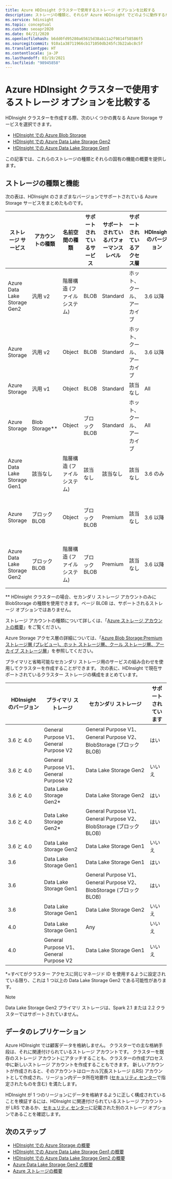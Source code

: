 ```yaml
---
title: Azure HDInsight クラスターで使用するストレージ オプションを比較する
description: ストレージの種類と、それらが Azure HDInsight でどのように動作するかの概要を提供します。
ms.service: hdinsight
ms.topic: conceptual
ms.custom: seoapr2020
ms.date: 04/21/2020
ms.openlocfilehash: b6dd0fd95280a65615d38ab11a2f9814f58586f5
ms.sourcegitcommit: 910a1a38711966cb171050db245fc3b22abc8c5f
ms.translationtype: HT
ms.contentlocale: ja-JP
ms.lasthandoff: 03/19/2021
ms.locfileid: "98945858"
---
```

# <a name="compare-storage-options-for-use-with-azure-hdinsight-clusters"></a>Azure HDInsight クラスターで使用するストレージ オプションを比較する

HDInsight クラスターを作成する際、次のいくつかの異なる Azure Storage サービスを選択できます。

* [HDInsight での Azure Blob Storage](./overview-azure-storage.md)
* [HDInsight での Azure Data Lake Storage Gen2](./overview-data-lake-storage-gen2.md)
* [HDInsight での Azure Data Lake Storage Gen1](./overview-data-lake-storage-gen1.md)

この記事では、これらのストレージの種類とそれらの固有の機能の概要を提供します。

## <a name="storage-types-and-features"></a>ストレージの種類と機能

次の表は、HDInsight のさまざまなバージョンでサポートされている Azure Storage サービスをまとめたものです。

| ストレージ サービス | アカウントの種類 | 名前空間の種類 | サポートされているサービス | サポートされているパフォーマンス レベル | サポートされているアクセス層 | HDInsight のバージョン | クラスターの種類 |
|---|---|---|---|---|---|---|---|
|Azure Data Lake Storage Gen2| 汎用 v2 | 階層構造 (ファイルシステム) | BLOB | Standard | ホット、クール、アーカイブ | 3.6 以降 | Spark 2.1 および 2.2 を除くすべて|
|Azure Storage| 汎用 v2 | Object | BLOB | Standard | ホット、クール、アーカイブ | 3.6 以降 | All |
|Azure Storage| 汎用 v1 | Object | BLOB | Standard | 該当なし | All | All |
|Azure Storage| Blob Storage** | Object | ブロック BLOB | Standard | ホット、クール、アーカイブ | All | All |
|Azure Data Lake Storage Gen1| 該当なし | 階層構造 (ファイルシステム) | 該当なし | 該当なし | 該当なし | 3.6 のみ | HBase を除くすべて |
|Azure Storage| ブロック BLOB| Object | ブロック BLOB | Premium | 該当なし| 3.6 以降 | 高速書き込みが可能なのは HBase のみ|
|Azure Data Lake Storage Gen2| ブロック BLOB| 階層構造 (ファイルシステム) | ブロック BLOB | Premium | 該当なし| 3.6 以降 | 高速書き込みが可能なのは HBase のみ|

** HDInsight クラスターの場合、セカンダリ ストレージ アカウントのみに BlobStorage の種類を使用できます。ページ BLOB は、サポートされるストレージ オプションではありません。

ストレージ アカウントの種類について詳しくは、「[Azure ストレージ アカウントの概要](../storage/common/storage-account-overview.md)」をご覧ください。

Azure Storage アクセス層の詳細については、「[Azure Blob Storage:Premium ストレージ層 (プレビュー)、ホット ストレージ層、クール ストレージ層、アーカイブ ストレージ層](../storage/blobs/storage-blob-storage-tiers.md)」を参照してください。

プライマリと省略可能なセカンダリ ストレージ用のサービスの組み合わせを使用してクラスターを作成することができます。 次の表に、HDInsight で現在サポートされているクラスター ストレージの構成をまとめています。

| HDInsight のバージョン | プライマリ ストレージ | セカンダリ ストレージ | サポートされています |
|---|---|---|---|
| 3.6 と 4.0 | General Purpose V1、General Purpose V2 | General Purpose V1、General Purpose V2、BlobStorage (ブロック BLOB) | はい |
| 3.6 と 4.0 | General Purpose V1、General Purpose V2 | Data Lake Storage Gen2 | いいえ |
| 3.6 と 4.0 | Data Lake Storage Gen2* | Data Lake Storage Gen2 | はい |
| 3.6 と 4.0 | Data Lake Storage Gen2* | General Purpose V1、General Purpose V2、BlobStorage (ブロック BLOB) | はい |
| 3.6 と 4.0 | Data Lake Storage Gen2 | Data Lake Storage Gen1 | いいえ |
| 3.6 | Data Lake Storage Gen1 | Data Lake Storage Gen1 | はい |
| 3.6 | Data Lake Storage Gen1 | General Purpose V1、General Purpose V2、BlobStorage (ブロック BLOB) | はい |
| 3.6 | Data Lake Storage Gen1 | Data Lake Storage Gen2 | いいえ |
| 4.0 | Data Lake Storage Gen1 | Any | いいえ |
| 4.0 | General Purpose V1、General Purpose V2 | Data Lake Storage Gen1 | いいえ |

*=すべてがクラスター アクセスに同じマネージド ID を使用するように設定されている限り、これは 1 つ以上の Data Lake Storage Gen2 である可能性があります。

> [!NOTE]
> Data Lake Storage Gen2 プライマリ ストレージは、Spark 2.1 または 2.2 クラスターではサポートされていません。

## <a name="data-replication"></a>データのレプリケーション

Azure HDInsight では顧客データを格納しません。 クラスターでの主な格納手段は、それに関連付けられているストレージ アカウントです。 クラスターを既存のストレージ アカウントにアタッチすることも、クラスターの作成プロセス中に新しいストレージ アカウントを作成することもできます。 新しいアカウントが作成されると、そのアカウントはローカル冗長ストレージ (LRS) アカウントとして作成され、リージョン内データ所在地要件 ([セキュリティ センター](https://azuredatacentermap.azurewebsites.net)で指定されたものを含む) を満たします。

HDInsight が 1 つのリージョンにデータを格納するように正しく構成されていることを検証するには、HDInsight に関連付けられているストレージ アカウントが LRS であるか、[セキュリティ センター](https://azuredatacentermap.azurewebsites.net)に記載された別のストレージ オプションであることを確認します。
 
## <a name="next-steps"></a>次のステップ

* [HDInsight での Azure Storage の概要](./overview-azure-storage.md)
* [HDInsight での Azure Data Lake Storage Gen1 の概要](./overview-data-lake-storage-gen1.md)
* [HDInsight での Azure Data Lake Storage Gen2 の概要](./overview-data-lake-storage-gen2.md)
* [Azure Data Lake Storage Gen2 の概要](../storage/blobs/data-lake-storage-introduction.md)
* [Azure ストレージの概要](../storage/common/storage-introduction.md)
